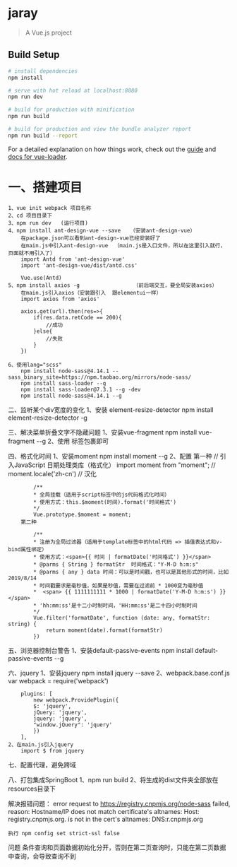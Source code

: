 # jaray

> A Vue.js project

## Build Setup

``` bash
# install dependencies
npm install

# serve with hot reload at localhost:8080
npm run dev

# build for production with minification
npm run build

# build for production and view the bundle analyzer report
npm run build --report
```

For a detailed explanation on how things work, check out the [guide](http://vuejs-templates.github.io/webpack/) and [docs for vue-loader](http://vuejs.github.io/vue-loader).


# 一、搭建项目
    1、vue init webpack 项目名称
    2、cd 项目目录下
    3、npm run dev   (运行项目)
    4、npm install ant-design-vue --save   （安装ant-design-vue）
        在package.json可以看到ant-design-vue已经安装好了
        在main.js中引入ant-design-vue  （main.js是入口文件，所以在这里引入就行，页面就不用引入了）
        import Antd from 'ant-design-vue'
        import 'ant-design-vue/dist/antd.css'

        Vue.use(Antd)
    5、npm install axios -g                 （前后端交互，要全局安装axios）
        在main.js引入axios（安装跟引入  跟elementui一样）
        import axios from 'axios'

        axios.get(url).then(res=>{
            if(res.data.retCode == 200){
	            //成功
            }else{
                //失败
            }
        })

    6、使用lang="scss"
        npm install node-sass@4.14.1 --sass_binary_site=https://npm.taobao.org/mirrors/node-sass/
        npm install sass-loader --g
        npm install sass-loader@7.3.1 --g -dev
        npm install node-sass@4.14.1 --g



二、监听某个div宽度的变化
    1、安装 element-resize-detector
        npm install element-resize-detector -g

三、解决菜单折叠文字不隐藏问题
    1、安装vue-fragment
        npm install vue-fragment --g
    2、使用
        <fragment></fragment>标签包裹即可


四、格式化时间
    1、安装moment
        npm install moment --g
    2、配置
        第一种
            // 引入JavaScript 日期处理类库（格式化）
            import moment from "moment";
            // moment.locale('zh-cn') // 汉化

            /**
            * 全局挂载（适用于script标签中的js代码格式化时间）
            * 使用方式：this.$moment(时间).format('时间格式')
            */
            Vue.prototype.$moment = moment;
        第二种

            /**
            * 注册为全局过滤器（适用于template标签中的html代码 => 插值表达式和v-bind属性绑定）
            * 使用方式：<span>{{ 时间 | formatDate('时间格式') }}</span>
            * @parms { String } formatStr  时间格式："Y-M-D h:m:s"
            * @parms { any } data 时间：可以是时间戳，也可以是其他形式的时间，比如2019/8/14
            * 时间戳要求是毫秒值，如果是秒值，需要在过滤前 * 1000变为毫秒值
            *  <span> {{ 1111111111 * 1000 | formatDate('Y-M-D h:m:s') }} </span>
            * 'hh:mm:ss'是十二小时制时间，'HH:mm:ss'是二十四小时制时间
            */
            Vue.filter('formatDate', function (date: any, formatStr: string) {
                return moment(date).format(formatStr)
            })

五、浏览器控制台警告
    1、安装default-passive-events
        npm install default-passive-events --g

六、jquery
    1、安装jquery
        npm install jquery --save
    2、webpack.base.conf.js
        var webpack = require('webpack')

        plugins: [
            new webpack.ProvidePlugin({
            $: 'jquery',
            jQuery: 'jquery',
            jquery: 'jquery',
            "window.jQuery": 'jquery'
            })
        ],
    2、在main.js引入jquery
        import $ from jquery

七、配置代理，避免跨域

八、打包集成SpringBoot
    1、npm run build
    2、将生成的dist文件夹全部放在resources目录下

解决报错问题：
    error request to https://registry.cnpmjs.org/node-sass failed, reason: Hostname/IP does not match certificate's altnames: Host: registry.cnpmjs.org. is not in the cert's altnames: DNS:r.cnpmjs.org

    执行 npm config set strict-ssl false


问题   条件查询和页面数据初始化分开，否则在第二页查询时，只能在第二页数据中查询，会导致查询不到
